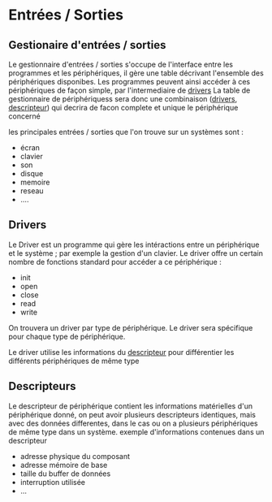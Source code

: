 # Entrées / Sorties


## Gestionaire d'entrées / sorties
Le gestionnaire d'entrées / sorties s'occupe de l'interface entre les programmes et les périphériques, il gère une table décrivant l'ensemble des périphériques disponibes. Les programmes peuvent ainsi accéder à ces périphériques de façon simple, par l'intermediaire de [drivers](#Drivers)
La table de gestionnaire de périphériquess sera donc une combinaison ([drivers](#Drivers), [descripteur](#Descripteurs)) qui decrira de facon complete et unique le périphérique concerné

les principales entrées / sorties que l'on trouve sur un systèmes sont :

- écran
- clavier
- son
- disque
- memoire
- reseau
- ....


## Drivers
Le Driver est un programme qui gère les intéractions entre un périphérique et le système ; par exemple la gestion d'un clavier.
Le driver offre un certain nombre de fonctions standard pour accéder a ce périphérique : 

- init
- open
- close
- read
- write

On trouvera un driver par type de périphérique. Le driver sera spécifique pour chaque type de périphérique. 

Le driver utilise les informations du [descripteur](#Descripteurs) pour différentier les différents périphériques de même type

## Descripteurs
Le descripteur de périphérique contient les informations matérielles d'un périphérique donné, on peut avoir plusieurs descripteurs identiques, mais avec des données differentes, dans le cas ou on a plusieurs périphériques de même type dans un système.
exemple d'informations contenues dans un descripteur

- adresse physique du composant
- adresse mémoire de base
- taille du buffer de données
- interruption utilisée
- ...